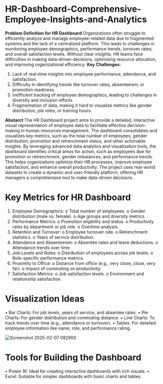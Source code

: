 # HR-Dashboard-Comprehensive-Employee-Insights-and-Analytics

**Problem Definition for HR Dashboard**
Organizations often struggle to efficiently analyze and manage employee-related data due to fragmented systems and the lack of a centralized platform. This leads to challenges in monitoring employee demographics, performance trends, turnover rates, and overall satisfaction levels. Without clear insights, HR teams face difficulties in making data-driven decisions, optimizing resource allocation, and improving organizational efficiency.
**Key Challenges:**
1.	Lack of real-time insights into employee performance, attendance, and satisfaction.
2.	Difficulty in identifying trends like turnover rates, absenteeism, or promotion readiness.
3.	Inefficient tracking of employee demographics, leading to challenges in diversity and inclusion efforts.
4.	Fragmentation of data, making it hard to visualize metrics like gender distribution, job roles, or training hours.

**Abstarct**
The HR Dashboard project aims to provide a detailed, interactive visual representation of employee data to facilitate effective decision-making in human resources management. The dashboard consolidates and visualizes key metrics, such as the total number of employees, gender distribution, promotion and retrenchment status, and other actionable insights.
By leveraging advanced data analytics and visualization tools, the dashboard identifies critical areas for action, such as employees due for promotion or retrenchment, gender imbalances, and performance trends. This helps organizations optimize their HR processes, improve employee satisfaction, and enhance overall productivity. The project uses real-world datasets to create a dynamic and user-friendly platform, offering HR managers a comprehensive tool to make data-driven decisions.

# 	Key Metrics for HR Dashboard
1.	Employee Demographics:
o	Total number of employees.
o	Gender distribution (male vs. female).
o	Age groups and diversity metrics.
2.	Performance Metrics:
o	Promotion eligibility and status.
o	Productivity rates by department or job role.
o	Overtime analysis.
3.	Retention and Turnover:
o	Employee turnover rate.
o	Retrenchment statistics.
o	Years of service distribution.
4.	Attendance and Absenteeism:
o	Absentee rates and leave deductions.
o	Attendance trends over time.
5.	Job Levels and Roles:
o	Distribution of employees across job levels.
o	Role-specific performance metrics.
6.	Proximity to Office:
o	Distance from office (e.g., very close, close, very far).
o	Impact of commuting on productivity.
7.	Satisfaction Metrics:
o	Job satisfaction levels.
o	Environment and relationship satisfaction.


# Visualization Ideas
•	Bar Charts: For job levels, years of service, and absentee rates.
•	Pie Charts: For gender distribution and commuting distance.
•	Line Charts: To track trends over time (e.g., attendance or turnover).
•	Tables: For detailed employee information like name, role, and performance rating.

![Screenshot 2025-02-07 082900](https://github.com/user-attachments/assets/ce4b23c5-73db-4bd4-96d0-e296d75e3ff8)


# Tools for Building the Dashboard
•	Power BI: Ideal for creating interactive dashboards with rich visuals.
•	Excel: Suitable for simpler dashboards with basic charts and tables.

